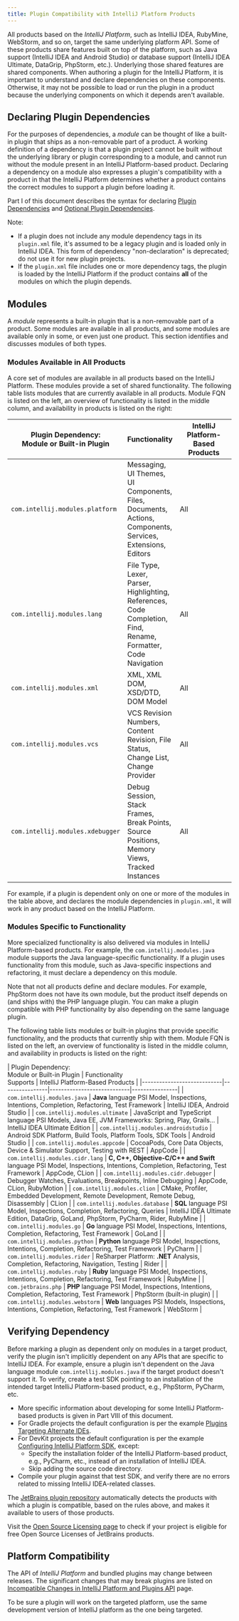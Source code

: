 ```yaml
---
title: Plugin Compatibility with IntelliJ Platform Products
---
```


<style>
  table {
    width:100%;
  }
  th:first-child, td:first-child {
    width: 30%;
  }
  th:last-child, td:last-child {
    width: 30%;
  }
</style>


All products based on the _IntelliJ Platform_, such as IntelliJ IDEA, RubyMine, WebStorm, and so on, target the same underlying platform API.
Some of these products share features built on top of the platform, such as Java support (IntelliJ IDEA and Android Studio) or database support (IntelliJ IDEA Ultimate, DataGrip, PhpStorm, etc.).
Underlying those shared features are shared components.
When authoring a plugin for the IntelliJ Platform, it is important to understand and declare dependencies on these components.
Otherwise, it may not be possible to load or run the plugin in a product because the underlying components on which it depends aren't available.

## Declaring Plugin Dependencies
For the purposes of dependencies, a _module_ can be thought of like a built-in plugin that ships as a non-removable part of a product.
A working definition of a dependency is that a plugin project cannot be built without the underlying library or plugin corresponding to a module, and cannot run without the module present in an IntelliJ Platform-based product.
Declaring a dependency on a module also expresses a plugin's compatibility with a product in that the IntelliJ Platform determines whether a product contains the correct modules to support a plugin before loading it. 

Part I of this document describes the syntax for declaring [Plugin Dependencies](/basics/plugin_structure/plugin_dependencies.md) and [Optional Plugin Dependencies](/basics/plugin_structure/plugin_dependencies.md#optional-plugin-dependencies).  

Note:
* If a plugin does not include any module dependency tags in its `plugin.xml` file, it's assumed to be a legacy plugin and is loaded only in IntelliJ IDEA.
  This form of dependency "non-declaration" is deprecated; do not use it for new plugin projects. 
* If the `plugin.xml` file includes one or more dependency tags, the plugin is loaded by the IntelliJ Platform if the product contains **all** of the modules on which the plugin depends.

## Modules
A _module_ represents a built-in plugin that is a non-removable part of a product.
Some modules are available in all products, and some modules are available only in some, or even just one product.
This section identifies and discusses modules of both types.

### Modules Available in All Products
A core set of modules are available in all products based on the IntelliJ Platform.
These modules provide a set of shared functionality.
The following table lists modules that are currently available in all products. 
Module FQN is listed on the left, an overview of functionality is listed in the middle column, and availability in products is listed on the right:

| Plugin Dependency:<br>Module or Built-in Plugin  | Functionality  | IntelliJ Platform-Based Products  | 
|----------------------------|----------------|----------|
| `com.intellij.modules.platform`  | Messaging, UI Themes, UI Components, Files, Documents, Actions, Components, Services, Extensions, Editors  | All  |
| `com.intellij.modules.lang`  | File Type, Lexer, Parser, Highlighting, References, Code Completion, Find, Rename, Formatter, Code Navigation  | All  |
| `com.intellij.modules.xml`  | XML, XML DOM, XSD/DTD, DOM Model  | All  |
| `com.intellij.modules.vcs`  | VCS Revision Numbers, Content Revision, File Status, Change List, Change Provider  | All  |
| `com.intellij.modules.xdebugger`  | Debug Session, Stack Frames, Break Points, Source Positions, Memory Views, Tracked Instances | All  |

For example, if a plugin is dependent only on one or more of the modules in the table above, and declares the module dependencies in `plugin.xml`, it will work in any product based on the IntelliJ Platform.

### Modules Specific to Functionality
More specialized functionality is also delivered via modules in IntelliJ Platform-based products.
For example, the `com.intellij.modules.java` module supports the Java language-specific functionality.
If a plugin uses functionality from this module, such as Java-specific inspections and refactoring, it must declare a dependency on this module.

Note that not all products define and declare modules. 
For example, PhpStorm does not have its own module, but the product itself depends on (and ships with) the PHP language plugin. 
You can make a plugin compatible with PHP functionality by also depending on the same language plugin.

The following table lists modules or built-in plugins that provide specific functionality, and the products that currently ship with them.
Module FQN is listed on the left, an overview of functionality is listed in the middle column, and availability in products is listed on the right:

| Plugin Dependency:<br>Module or Built-in Plugin  | Functionality<br>Supports  | IntelliJ Platform-Based Products  | 
|----------------------------|----------------|----------------------------|----------------|
| `com.intellij.modules.java`          | **Java** language PSI Model, Inspections, Intentions, Completion, Refactoring, Test Framework  | IntelliJ IDEA, Android Studio                                   |
| `com.intellij.modules.ultimate`      | JavaScript and TypeScript language PSI Models, Java EE, JVM Frameworks: Spring, Play, Grails...  | IntelliJ IDEA Ultimate Edition                                |
| `com.intellij.modules.androidstudio` | Android SDK Platform, Build Tools, Platform Tools, SDK Tools | Android Studio                                                                                    |
| `com.intellij.modules.appcode`       | CocoaPods, Core Data Objects, Device & Simulator Support, Testing with REST  | AppCode                                                                           |
| `com.intellij.modules.cidr.lang`     | **C, C++, Objective-C/C++ and Swift** language PSI Model, Inspections, Intentions, Completion, Refactoring, Test Framework  | AppCode, CLion                     |
| `com.intellij.modules.cidr.debugger` | Debugger Watches, Evaluations, Breakpoints, Inline Debugging  | AppCode, CLion, RubyMotion                                                                       |
| `com.intellij.modules.clion`         | CMake, Profiler, Embedded Development, Remote Development, Remote Debug, Disassembly | CLion                                                                     |
| `com.intellij.modules.database`      | **SQL** language PSI Model, Inspections, Completion, Refactoring, Queries | IntelliJ IDEA Ultimate Edition, DataGrip, GoLand, PhpStorm, PyCharm, Rider, RubyMine |
| `com.intellij.modules.go`            | **Go** language PSI Model, Inspections, Intentions, Completion, Refactoring, Test Framework  | GoLand                                                            |
| `com.intellij.modules.python`        | **Python** language PSI Model, Inspections, Intentions, Completion, Refactoring, Test Framework  | PyCharm                                                       |
| `com.intellij.modules.rider`         | ReSharper Platform: **.NET** Analysis, Completion, Refactoring, Navigation, Testing   | Rider                                                                    |
| `com.intellij.modules.ruby`          | **Ruby** language PSI Model, Inspections, Intentions, Completion, Refactoring, Test Framework  | RubyMine                                                        |
| `com.jetbrains.php`                  | **PHP** language PSI Model, Inspections, Intentions, Completion, Refactoring, Test Framework | PhpStorm (built-in plugin)                                        |
| `com.intellij.modules.webstorm`      | **Web** languages PSI Models, Inspections, Intentions, Completion, Refactoring, Test Framework  | WebStorm                                                       |


## Verifying Dependency
Before marking a plugin as dependent only on modules in a target product, verify the plugin isn't implicitly dependent on any APIs that are specific to IntelliJ IDEA.
For example, ensure a plugin isn't dependent on the Java language module `com.intellij.modules.java` if the target product doesn't support it. 
To verify, create a test SDK pointing to an installation of the intended target IntelliJ Platform-based product, e.g., PhpStorm, PyCharm, etc.
* More specific information about developing for some IntelliJ Platform-based products is given in Part VIII of this document.
* For Gradle projects the default configuration is per the example [Plugins Targeting Alternate IDEs](https://www.jetbrains.org/intellij/sdk/docs/tutorials/build_system/gradle_guide.html#plugins-targeting-alternate-intellij-platform-based-ides).
* For DevKit projects the default configuration is per the example [Configuring IntelliJ Platform SDK](https://www.jetbrains.org/intellij/sdk/docs/basics/getting_started/setting_up_environment.html#configuring-intellij-platform-sdk), except:
  * Specify the installation folder of the IntelliJ Platform-based product, e.g., PyCharm, etc., instead of an installation of IntelliJ IDEA.
  * Skip adding the source code directory.  
* Compile your plugin against that test SDK, and verify there are no errors related to missing IntelliJ IDEA-related classes. 

The [JetBrains plugin repository](https://plugins.jetbrains.com/) automatically detects the products with which a plugin is compatible, based on the rules above, and makes it available to users of those products.

Visit the [Open Source Licensing page](https://www.jetbrains.com/buy/opensource/) to check if your project is eligible for free Open Source Licenses of JetBrains products.

## Platform Compatibility
The API of _IntelliJ Platform_ and bundled plugins may change between releases. 
The significant changes that may break plugins are listed on [Incompatible Changes in IntelliJ Platform and Plugins API](/reference_guide/api_changes_list.md) page.

To be sure a plugin will work on the targeted platform, use the same development version of IntelliJ platform as the one being targeted. 
